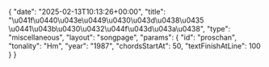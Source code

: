 {
    "date": "2025-02-13T10:13:26+00:00",
    "title": "\u041f\u0440\u043e\u0449\u0430\u043d\u0438\u0435 \u0441\u043b\u0430\u0432\u044f\u043d\u043a\u0438",
    "type": "miscellaneous",
    "layout": "songpage",
    "params": {
        "id": "proschan",
        "tonality": "Hm",
        "year": "1987",
        "chordsStartAt": 50,
        "textFinishAtLine": 100
    }
}